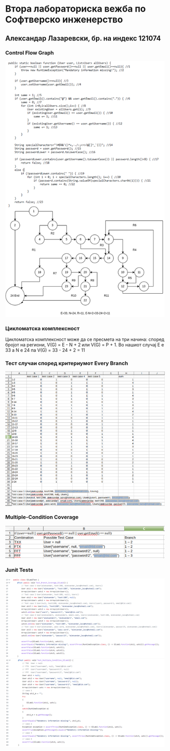 # Втора лабораториска вежба по Софтверско инженерство
## Александар Лазаревски, бр. на индекс 121074
### Control Flow Graph
![Screenshot](cfg.drawio.121074.png)
### Цикломатска комплексност
Цикломатска комплексност може да се пресмета на три начина: според бројот на региони, V(G) = E - N + 2 или V(G) = P + 1.
Во нашиот случај Е е 33 а N е 24 па V(G) = 33 - 24 + 2 = 11
### Тест случаи според критериумот Every Branch
![Screenshot](branchcoverage_121074.png)
### Multiple-Condition Coverage
![Screenshot](multiple_condition_coverage_121074.png)
### Junit Tests
![Screenshot](Tests_branch_coverage_121074.PNG)
![Screenshot](Tests_multiple_condition_121074.PNG)